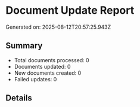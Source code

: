 # Document Update Report

Generated on: 2025-08-12T20:57:25.943Z

## Summary

- Total documents processed: 0
- Documents updated: 0
- New documents created: 0
- Failed updates: 0

## Details
